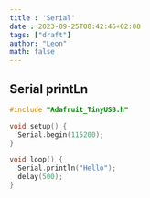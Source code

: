 ```yaml
---
title : 'Serial'
date : 2023-09-25T08:42:46+02:00
tags: ["draft"]
author: "Leon"
math: false
---
```


## Serial printLn

```C
#include "Adafruit_TinyUSB.h"

void setup() {
  Serial.begin(115200);
}

void loop() {
  Serial.println("Hello");
  delay(500);
}
```